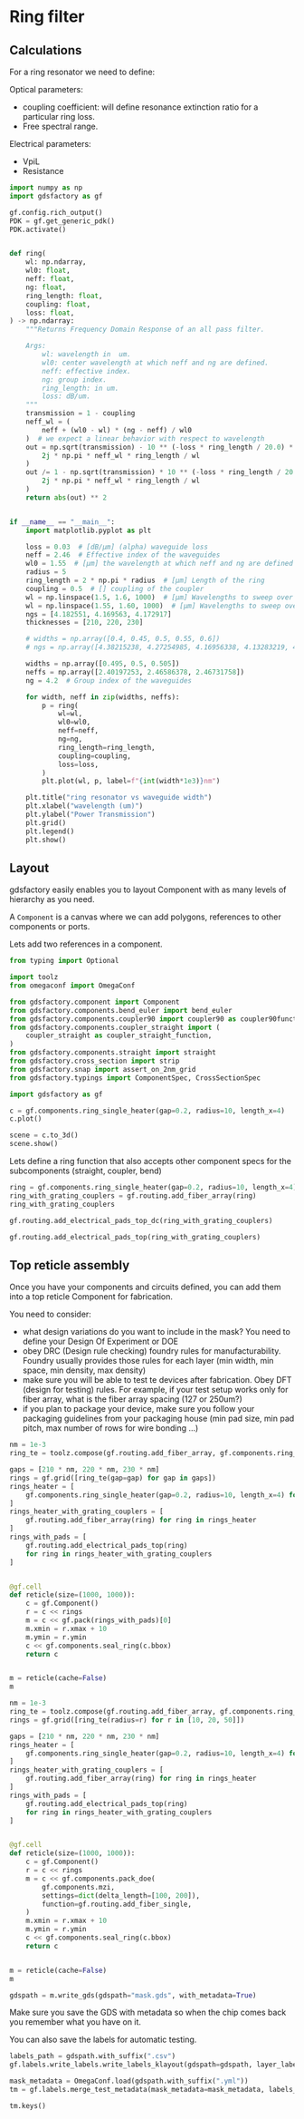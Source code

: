 # Ring filter

## Calculations

For a ring resonator we need to define:

Optical parameters:

- coupling coefficient: will define resonance extinction ratio for a particular ring loss.
- Free spectral range.

Electrical parameters:

- VpiL
- Resistance

```python
import numpy as np
import gdsfactory as gf

gf.config.rich_output()
PDK = gf.get_generic_pdk()
PDK.activate()


def ring(
    wl: np.ndarray,
    wl0: float,
    neff: float,
    ng: float,
    ring_length: float,
    coupling: float,
    loss: float,
) -> np.ndarray:
    """Returns Frequency Domain Response of an all pass filter.

    Args:
        wl: wavelength in  um.
        wl0: center wavelength at which neff and ng are defined.
        neff: effective index.
        ng: group index.
        ring_length: in um.
        loss: dB/um.
    """
    transmission = 1 - coupling
    neff_wl = (
        neff + (wl0 - wl) * (ng - neff) / wl0
    )  # we expect a linear behavior with respect to wavelength
    out = np.sqrt(transmission) - 10 ** (-loss * ring_length / 20.0) * np.exp(
        2j * np.pi * neff_wl * ring_length / wl
    )
    out /= 1 - np.sqrt(transmission) * 10 ** (-loss * ring_length / 20.0) * np.exp(
        2j * np.pi * neff_wl * ring_length / wl
    )
    return abs(out) ** 2


if __name__ == "__main__":
    import matplotlib.pyplot as plt

    loss = 0.03  # [dB/μm] (alpha) waveguide loss
    neff = 2.46  # Effective index of the waveguides
    wl0 = 1.55  # [μm] the wavelength at which neff and ng are defined
    radius = 5
    ring_length = 2 * np.pi * radius  # [μm] Length of the ring
    coupling = 0.5  # [] coupling of the coupler
    wl = np.linspace(1.5, 1.6, 1000)  # [μm] Wavelengths to sweep over
    wl = np.linspace(1.55, 1.60, 1000)  # [μm] Wavelengths to sweep over
    ngs = [4.182551, 4.169563, 4.172917]
    thicknesses = [210, 220, 230]

    # widths = np.array([0.4, 0.45, 0.5, 0.55, 0.6])
    # ngs = np.array([4.38215238, 4.27254985, 4.16956338, 4.13283219, 4.05791982])

    widths = np.array([0.495, 0.5, 0.505])
    neffs = np.array([2.40197253, 2.46586378, 2.46731758])
    ng = 4.2  # Group index of the waveguides

    for width, neff in zip(widths, neffs):
        p = ring(
            wl=wl,
            wl0=wl0,
            neff=neff,
            ng=ng,
            ring_length=ring_length,
            coupling=coupling,
            loss=loss,
        )
        plt.plot(wl, p, label=f"{int(width*1e3)}nm")

    plt.title("ring resonator vs waveguide width")
    plt.xlabel("wavelength (um)")
    plt.ylabel("Power Transmission")
    plt.grid()
    plt.legend()
    plt.show()
```

## Layout

gdsfactory easily enables you to layout Component with as many levels of hierarchy as you need.

A `Component` is a canvas where we can add polygons, references to other components or ports.

Lets add two references in a component.

```python
from typing import Optional

import toolz
from omegaconf import OmegaConf

from gdsfactory.component import Component
from gdsfactory.components.bend_euler import bend_euler
from gdsfactory.components.coupler90 import coupler90 as coupler90function
from gdsfactory.components.coupler_straight import (
    coupler_straight as coupler_straight_function,
)
from gdsfactory.components.straight import straight
from gdsfactory.cross_section import strip
from gdsfactory.snap import assert_on_2nm_grid
from gdsfactory.typings import ComponentSpec, CrossSectionSpec

import gdsfactory as gf

c = gf.components.ring_single_heater(gap=0.2, radius=10, length_x=4)
c.plot()
```

```python
scene = c.to_3d()
scene.show()
```

Lets define a ring function that also accepts other component specs for the subcomponents (straight, coupler, bend)

```python
ring = gf.components.ring_single_heater(gap=0.2, radius=10, length_x=4)
ring_with_grating_couplers = gf.routing.add_fiber_array(ring)
ring_with_grating_couplers
```

```python
gf.routing.add_electrical_pads_top_dc(ring_with_grating_couplers)
```

```python
gf.routing.add_electrical_pads_top(ring_with_grating_couplers)
```

## Top reticle assembly

Once you have your components and circuits defined, you can add them into a top reticle Component for fabrication.

You need to consider:

- what design variations do you want to include in the mask? You need to define your Design Of Experiment or DOE
- obey DRC (Design rule checking) foundry rules for manufacturability. Foundry usually provides those rules for each layer (min width, min space, min density, max density)
- make sure you will be able to test te devices after fabrication. Obey DFT (design for testing) rules. For example, if your test setup works only for fiber array, what is the fiber array spacing (127 or 250um?)
- if you plan to package your device, make sure you follow your packaging guidelines from your packaging house (min pad size, min pad pitch, max number of rows for wire bonding ...)

```python
nm = 1e-3
ring_te = toolz.compose(gf.routing.add_fiber_array, gf.components.ring_single)

gaps = [210 * nm, 220 * nm, 230 * nm]
rings = gf.grid([ring_te(gap=gap) for gap in gaps])
rings_heater = [
    gf.components.ring_single_heater(gap=0.2, radius=10, length_x=4) for gap in gaps
]
rings_heater_with_grating_couplers = [
    gf.routing.add_fiber_array(ring) for ring in rings_heater
]
rings_with_pads = [
    gf.routing.add_electrical_pads_top(ring)
    for ring in rings_heater_with_grating_couplers
]


@gf.cell
def reticle(size=(1000, 1000)):
    c = gf.Component()
    r = c << rings
    m = c << gf.pack(rings_with_pads)[0]
    m.xmin = r.xmax + 10
    m.ymin = r.ymin
    c << gf.components.seal_ring(c.bbox)
    return c


m = reticle(cache=False)
m
```

```python
nm = 1e-3
ring_te = toolz.compose(gf.routing.add_fiber_array, gf.components.ring_single)
rings = gf.grid([ring_te(radius=r) for r in [10, 20, 50]])

gaps = [210 * nm, 220 * nm, 230 * nm]
rings_heater = [
    gf.components.ring_single_heater(gap=0.2, radius=10, length_x=4) for gap in gaps
]
rings_heater_with_grating_couplers = [
    gf.routing.add_fiber_array(ring) for ring in rings_heater
]
rings_with_pads = [
    gf.routing.add_electrical_pads_top(ring)
    for ring in rings_heater_with_grating_couplers
]


@gf.cell
def reticle(size=(1000, 1000)):
    c = gf.Component()
    r = c << rings
    m = c << gf.components.pack_doe(
        gf.components.mzi,
        settings=dict(delta_length=[100, 200]),
        function=gf.routing.add_fiber_single,
    )
    m.xmin = r.xmax + 10
    m.ymin = r.ymin
    c << gf.components.seal_ring(c.bbox)
    return c


m = reticle(cache=False)
m
```

```python
gdspath = m.write_gds(gdspath="mask.gds", with_metadata=True)
```

Make sure you save the GDS with metadata so when the chip comes back you remember what you have on it.

You can also save the labels for automatic testing.

```python
labels_path = gdspath.with_suffix(".csv")
gf.labels.write_labels.write_labels_klayout(gdspath=gdspath, layer_label=(66, 0))
```

```python
mask_metadata = OmegaConf.load(gdspath.with_suffix(".yml"))
tm = gf.labels.merge_test_metadata(mask_metadata=mask_metadata, labels_path=labels_path)
```

```python
tm.keys()
```
